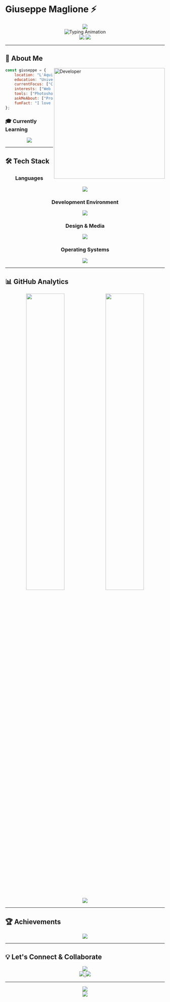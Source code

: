 # Giuseppe Maglione ⚡

<div align="center">
  <img src="https://capsule-render.vercel.app/api?type=waving&color=0:667eea,100:764ba2&height=200&section=header&text=Giuseppe%20Maglione&fontSize=50&fontColor=fff&animation=fadeIn&fontAlignY=35" />
</div>

<div align="center">
  <img src="https://readme-typing-svg.herokuapp.com?font=Fira+Code&size=28&duration=4000&pause=1000&color=667EEA&center=true&vCenter=true&width=600&lines=Computer+Science+Student+%F0%9F%92%BB;Creative+Problem+Solver+%F0%9F%A7%A9;Always+Building+Something+%E2%9A%99%EF%B8%8F" alt="Typing Animation" />
</div>

<div align="center">
  <img src="https://komarev.com/ghpvc/?username=peppe1604&color=667eea&style=for-the-badge&label=PROFILE+VIEWS" />
  <img src="https://img.shields.io/github/followers/peppe1604?label=FOLLOWERS&style=for-the-badge&color=764ba2&labelColor=667eea" />
</div>

---

## 🎯 About Me

<img align="right" alt="Developer" width="350" src="https://user-images.githubusercontent.com/74038190/212749447-bfb7e725-6987-49d9-ae85-2015e3e7cc41.gif">

```javascript
const giuseppe = {
    location: "L'Aquila, Italy 🇮🇹",
    education: "Università dell'Aquila",
    currentFocus: ["C Programming", "Java Development"],
    interests: ["Web Development", "Game Development", "UI/UX Design"],
    tools: ["Photoshop", "VS Code", "Git"],
    askMeAbout: ["Programming", "Problem Solving", "Design"],
    funFact: "I love turning ideas into visual experiences! 🎨"
};
```

### 🎓 Currently Learning
<div align="center">
  <img src="https://skillicons.dev/icons?i=c,java&theme=light" />
</div>

---

## 🛠️ Tech Stack

<div align="center">

### Languages
<img src="https://skillicons.dev/icons?i=c,cpp,java,php,html,css,js&theme=light&perline=7" />

### Development Environment  
<img src="https://skillicons.dev/icons?i=vscode,eclipse,git,bash&theme=light&perline=4" />

### Design & Media
<img src="https://skillicons.dev/icons?i=ps,ae&theme=light&perline=2" />

### Operating Systems
<img src="https://skillicons.dev/icons?i=linux,ubuntu&theme=light&perline=2" />

</div>

---

## 📊 GitHub Analytics

<div align="center">
  <img width="49%" src="https://github-readme-stats.vercel.app/api?username=peppe1604&show_icons=true&theme=ocean_dark&hide_border=true&bg_color=0D1117&title_color=667eea&icon_color=764ba2&text_color=c9d1d9" />
  <img width="49%" src="https://github-readme-stats.vercel.app/api/top-langs/?username=peppe1604&layout=compact&theme=ocean_dark&hide_border=true&bg_color=0D1117&title_color=667eea&text_color=c9d1d9" />
</div>

<div align="center">
  <img src="https://github-readme-activity-graph.vercel.app/graph?username=peppe1604&bg_color=0d1117&color=667eea&line=764ba2&point=c9d1d9&area=true&hide_border=true" />
</div>

---

## 🏆 Achievements

<div align="center">
  <img src="https://github-profile-trophy.vercel.app/?username=peppe1604&theme=discord&no-frame=true&margin-w=15&margin-h=15&column=4" />
</div>

---

## 💡 Let's Connect & Collaborate

<div align="center">
  <img src="https://readme-typing-svg.herokuapp.com?font=Fira+Code&size=20&duration=3000&pause=1000&color=667EEA&center=true&width=500&lines=Always+open+to+new+opportunities!;Let's+build+something+amazing+together!" />
</div>

<div align="center">
  <a href="mailto:giuseppemaglione1604@gmail.com">
    <img src="https://img.shields.io/badge/Gmail-EA4335?style=for-the-badge&logo=gmail&logoColor=white" />
  </a>
  <a href="https://github.com/peppe1604">
    <img src="https://img.shields.io/badge/GitHub-181717?style=for-the-badge&logo=github&logoColor=white" />
  </a>
</div>

---

<div align="center">
  <img src="https://capsule-render.vercel.app/api?type=waving&color=0:667eea,100:764ba2&height=120&section=footer" />
</div>

<div align="center">
  <img src="https://readme-typing-svg.herokuapp.com?font=Fira+Code&size=16&duration=3000&pause=2000&color=667EEA&center=true&width=400&lines=Thanks+for+visiting!+%E2%AD%90;Happy+coding!+%F0%9F%9A%80" />
</div>
